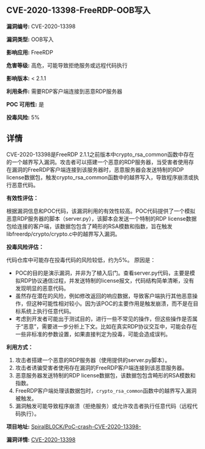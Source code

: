 ## CVE-2020-13398-FreeRDP-OOB写入

**漏洞编号:** CVE-2020-13398

**漏洞类型:** OOB写入

**影响应用:** FreeRDP

**危害等级:** 高危，可能导致拒绝服务或远程代码执行

**影响版本:** < 2.1.1

**利用条件:** 需要RDP客户端连接到恶意RDP服务器

**POC 可用性:** 是

**投毒风险:** 5%

## 详情

CVE-2020-13398是FreeRDP 2.1.1之前版本中crypto_rsa_common函数中存在的一个越界写入漏洞。攻击者可以搭建一个恶意的RDP服务器，当受害者使用存在漏洞的FreeRDP客户端连接到该服务器时，恶意服务器会发送特制的RDP license数据包，触发crypto_rsa_common函数中的越界写入，导致程序崩溃或执行恶意代码。

**有效性评估：**

根据漏洞信息和POC代码，该漏洞利用的有效性较高。POC代码提供了一个模拟恶意RDP服务器的脚本（server.py），该脚本会发送一个特制的RDP license数据包给连接的客户端，该数据包包含了畸形的RSA模数和指数，旨在触发libfreerdp/crypto/crypto.c中的越界写入漏洞。

**投毒风险评估：**

代码仓库中可能存在投毒代码的风险较低，约为5%。 原因是：
* POC的目的是演示漏洞，并非为了植入后门。查看server.py代码，主要是模拟RDP协议通信过程，并发送特制的license报文，代码结构简单清晰，没有发现明显的恶意代码。
* 虽然存在潜在的风险，例如修改返回的响应数据，导致客户端执行其他恶意操作，但这种可能性相对较小。因为该POC的主要作用是触发崩溃，而不是在目标系统上执行任意代码。
* 考虑到开发者可能出于测试目的，进行一些不常见的操作，但这些操作是否属于“恶意”，需要进一步分析上下文。比如在真实RDP协议交互中，可能会存在一些非标准的参数设置，如果直接判定为投毒，可能会造成误判。

**利用方式：**

1.  攻击者搭建一个恶意的RDP服务器（使用提供的server.py脚本）。
2.  攻击者诱骗受害者使用存在漏洞的FreeRDP客户端连接到该恶意服务器。
3.  恶意服务器发送特制的RDP license数据包，该数据包包含畸形的RSA模数和指数。
4.  FreeRDP客户端处理该数据包时，`crypto_rsa_common`函数中的越界写入漏洞被触发。
5.  漏洞触发可能导致程序崩溃（拒绝服务）或允许攻击者执行任意代码（远程代码执行）。

**项目地址:** [SpiralBL0CK/PoC-crash-CVE-2020-13398-](https://github.com/SpiralBL0CK/PoC-crash-CVE-2020-13398-)

**漏洞详情:** [CVE-2020-13398](https://nvd.nist.gov/vuln/detail/CVE-2020-13398)